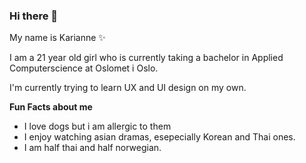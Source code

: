 ### Hi there 👋

<!--
**kariannegle/kariannegle** is a ✨ _special_ ✨ repository because its `README.md` (this file) appears on your GitHub profile.

Here are some ideas to get you started:

- 🔭 I’m currently working on ...
- 🌱 I’m currently learning ...
- 👯 I’m looking to collaborate on ...
- 🤔 I’m looking for help with ...
- 💬 Ask me about ...
- 📫 How to reach me: ...
- 😄 Pronouns: ...
- ⚡ Fun fact: ...
-->

My name is Karianne ✨

I am a 21 year old girl who is currently taking a bachelor in Applied Computerscience at Oslomet i Oslo.

I'm currently trying to learn UX and UI design on my own.


**Fun Facts about me**

- I love dogs but i am allergic to them
- I enjoy watching asian dramas, esepecially Korean and Thai ones.
- I am half thai and half norwegian.
